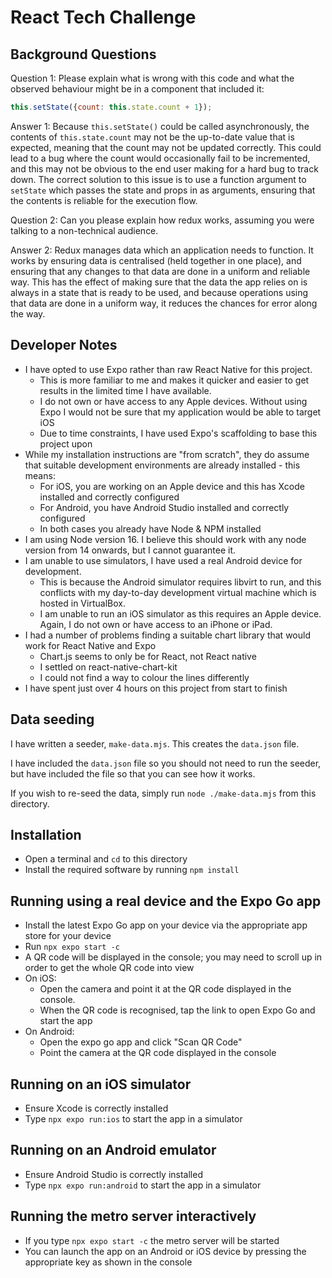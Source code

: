 # React Tech Challenge

## Background Questions

Question 1: Please explain what is wrong with this code and what the observed behaviour might be in a component that included it:
```javascript
this.setState({count: this.state.count + 1});
```

Answer 1: Because `this.setState()` could be called asynchronously, the contents of `this.state.count` may not be the up-to-date value that is expected, meaning that the count may not be updated correctly. This could lead to a bug where the count would occasionally fail to be incremented, and this may not be obvious to the end user making for a hard bug to track down. The correct solution to this issue is to use a function argument to `setState` which passes the state and props in as arguments, ensuring that the contents is reliable for the execution flow.

Question 2: Can you please explain how redux works, assuming you were talking to a non-technical audience.

Answer 2: Redux manages data which an application needs to function. It works by ensuring data is centralised (held together in one place), and ensuring that any changes to that data are done in a uniform and reliable way. This has the effect of making sure that the data the app relies on is always in a state that is ready to be used, and because operations using that data are done in a uniform way, it reduces the chances for error along the way.

## Developer Notes

* I have opted to use Expo rather than raw React Native for this project. 
  * This is more familiar to me and makes it quicker and easier to get results in the limited time I have available.
  * I do not own or have access to any Apple devices. Without using Expo I would not be sure that my application would be able to target iOS
  * Due to time constraints, I have used Expo's scaffolding to base this project upon
* While my installation instructions are "from scratch", they do assume that suitable development environments are already installed - this means:
  * For iOS, you are working on an Apple device and this has Xcode installed and correctly configured
  * For Android, you have Android Studio installed and correctly configured
  * In both cases you already have Node & NPM installed
* I am using Node version 16. I believe this should work with any node version from 14 onwards, but I cannot guarantee it.
* I am unable to use simulators, I have used a real Android device for development.
  * This is because the Android simulator requires libvirt to run, and this conflicts with my day-to-day development virtual machine which is hosted in VirtualBox.
  * I am unable to run an iOS simulator as this requires an Apple device. Again, I do not own or have access to an iPhone or iPad.
* I had a number of problems finding a suitable chart library that would work for React Native and Expo
  * Chart.js seems to only be for React, not React native
  * I settled on react-native-chart-kit
  * I could not find a way to colour the lines differently
* I have spent just over 4 hours on this project from start to finish

## Data seeding

I have written a seeder, `make-data.mjs`. This creates the `data.json` file. 

I have included the `data.json` file so you should not need to run the seeder, but have included the file so that you can see how it works.

If you wish to re-seed the data, simply run `node ./make-data.mjs` from this directory.

## Installation

* Open a terminal and `cd` to this directory
* Install the required software by running `npm install`

## Running using a real device and the Expo Go app

* Install the latest Expo Go app on your device via the appropriate app store for your device
* Run `npx expo start -c`
* A QR code will be displayed in the console; you may need to scroll up in order to get the whole QR code into view
* On iOS:
  * Open the camera and point it at the QR code displayed in the console.
  * When the QR code is recognised, tap the link to open Expo Go and start the app
* On Android:
  * Open the expo go app and click "Scan QR Code"
  * Point the camera at the QR code displayed in the console

## Running on an iOS simulator

* Ensure Xcode is correctly installed
* Type `npx expo run:ios` to start the app in a simulator

## Running on an Android emulator

* Ensure Android Studio is correctly installed
* Type `npx expo run:android` to start the app in a simulator

## Running the metro server interactively

* If you type `npx expo start -c` the metro server will be started
* You can launch the app on an Android or iOS device by pressing the appropriate key as shown in the console


